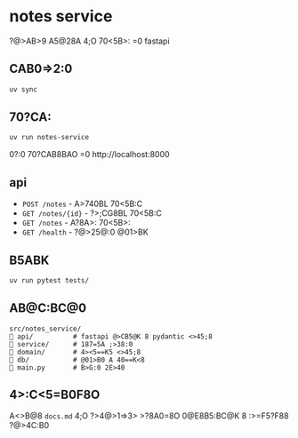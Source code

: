 # notes service

?@>AB>9 A5@28A 4;O 70<5B>: =0 fastapi

## CAB0=>2:0

```bash
uv sync
```

## 70?CA:

```bash
uv run notes-service
```

0?:0 70?CAB8BAO =0 http://localhost:8000

## api

- `POST /notes` - A>740BL 70<5B:C
- `GET /notes/{id}` - ?>;CG8BL 70<5B:C
- `GET /notes` - A?8A>: 70<5B>:
- `GET /health` - ?@>25@:0 @01>BK

## B5ABK

```bash
uv run pytest tests/
```

## AB@C:BC@0

```
src/notes_service/
   api/          # fastapi @>CB5@K 8 pydantic <>45;8
   service/      # 187=5A ;>38:0
   domain/       # 4><5==K5 <>45;8
   db/           # @01>B0 A 40==K<8
   main.py       # B>G:0 2E>40
```

## 4>:C<5=B0F8O

A<>B@8 `docs.md` 4;O ?>4@>1=>3> >?8A0=8O 0@E8B5:BC@K 8 :>=F5?F88 ?@>4C:B0
